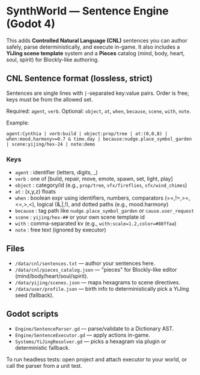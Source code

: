 
# SynthWorld — Sentence Engine (Godot 4)

This adds **Controlled Natural Language (CNL)** sentences you can author safely, parse deterministically,
and execute in-game. It also includes a **YiJing scene template** system and a **Pieces** catalog (mind, body,
heart, soul, spirit) for Blockly-like authoring.

## CNL Sentence format (lossless, strict)
Sentences are single lines with `|`-separated key:value pairs. Order is free; keys must be from the allowed set.

Required: `agent`, `verb`.
Optional: `object`, `at`, `when`, `because`, `scene`, `with`, `note`.

Example:
```
agent:Cynthia | verb:build | object:prop/tree | at:(0,0,8) | when:mood.harmony>=0.7 & time.day | because:nudge.place_symbol_garden | scene:yijing/hex-24 | note:demo
```

### Keys
- `agent`   : identifier (letters, digits, _)
- `verb`    : one of [build, repair, move, emote, spawn, set, light, play]
- `object`  : category/id (e.g., `prop/tree`, `vfx/fireflies`, `sfx/wind_chimes`)
- `at`      : (x,y,z) floats
- `when`    : boolean expr using identifiers, numbers, comparators (==,!=,>=,<=,>,<), logical (&,|,!), and dotted paths (e.g., mood.harmony)
- `because` : tag path like `nudge.place_symbol_garden` or `cause.user_request`
- `scene`   : `yijing/hex-##` or your own scene template id
- `with`    : comma-separated kv (e.g., `with:scale=1.2,color=#88ffaa`)
- `note`    : free text (ignored by executor)

## Files
- `/data/cnl/sentences.txt`     — author your sentences here.
- `/data/cnl/pieces_catalog.json` — "pieces" for Blockly-like editor (mind/body/heart/soul/spirit).
- `/data/yijing/scenes.json`    — maps hexagrams to scene directives.
- `/data/user/profile.json`     — birth info to deterministically pick a YiJing seed (fallback).

## Godot scripts
- `Engine/SentenceParser.gd`    — parse/validate to a Dictionary AST.
- `Engine/SentenceExecutor.gd`  — apply actions in-game.
- `Systems/YiJingResolver.gd`   — picks a hexagram via plugin or deterministic fallback.

To run headless tests: open project and attach executor to your world, or call the parser from a unit test.
